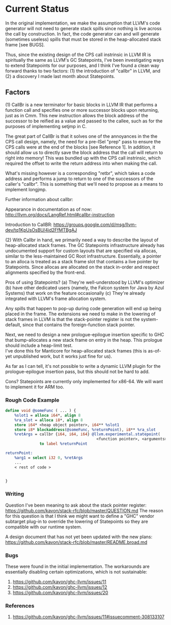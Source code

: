 # Current Status

In the original implementation, we make the assumption that LLVM's code generator will not need to generate stack spills since nothing is live across the call by construction. In fact, the code generator can and will generate (sometimes useless) spills that must be stored in the heap-allocated stack frame [see BUGS].

Thus, since the existing design of the CPS call instrinsic in LLVM IR is spiritually the same as LLVM's GC Statepoints, I've been investigating ways to extend Statepoints for our purposes, and I think I've found a clean way forward thanks to two factors: (1) the introduction of "callbr" in LLVM, and (2) a discovery I made last month about Statepoints.

## Factors

(1)  CallBr is a new terminator for basic blocks in LLVM IR that performs a function call and specifies one or more successor blocks upon returning, just as in Cmm. This new instruction allows the block address of the successor to be reified as a value and passed to the callee, such as for the purposes of implementing setjmp in C. 

The great part of CallBr is that it solves one of the annoyances in the the CPS call design, namely, the need for a pre-ISel "prep" pass to ensure the CPS calls were at the end of the blocks [see Reference 1]. In addition, it should allow us to directly save the block address that the call will return to right into memory! This was bundled up with the CPS call instrinsic, which required the offset to write the return address into when making the call.

What's missing however is a corresponding "retbr", which takes a code address and performs a jump to return to one of the successors of the caller's "callbr". This is something that we'll need to propose as a means to implement longjmp.

Further information about callbr:

Appearance in documentation as of now:
http://llvm.org/docs/LangRef.html#callbr-instruction

Introduction to CallBR:
https://groups.google.com/d/msg/llvm-dev/tq1KpUsOsBU/4id2FfMTBgAJ


(2)  With Callbr in hand, we primarily need a way to describe the layout of heap-allocated stack frames.
The GC Statepoints infrastructure already has undocumented support for custom layouts
that are specified via allocas, similar to the less-maintained GC Root infrastructure.
Essentially, a pointer to an alloca is treated as a stack frame slot that contains a live pointer by Statepoints.
Since allocas are allocated on the stack in-order and respect alignments specified by the front-end.

Pros of using Statepoints? (a) They're well-understood by LLVM's optimizer 
(b) have other dedicated users (namely, the Falcon system for Java by Azul Systems) that work on the feature occasionally
(c) They're already integrated with LLVM's frame allocation system.

Any spills that happen to pop-up during code generation will end up being placed in the frame. 
The extensions we need to make in the lowering of stack frames in LLVM is that the stack-pointer register is not
the system-default, since that contains the foreign-function stack pointer.

Next, we need to design a new prologue-epilogue insertion specific to GHC that bump-allocates a new stack frame on entry
in the heap.
This prologue should include a heap-limit test.  
I've done this for Manticore for heap-allocated stack frames (this is as-of-yet unpublished work, but it works just fine for us).

As far as I can tell, it's not possible to write a dynamic LLVM plugin for the prologue-epilogue insertion pass, but this should
not be hard to add.

Cons? Statepoints are currently only implemented for x86-64. We will want to implement it for ARM too.

### Rough Code Example

```llvm
define void @someFunc ( ... ) { 
    %slot1 = alloca i64*, align 8
    %ra_slot = alloca i8*, align 8 
    store i64* <heap object pointer>, i64** %slot1
    store i8* blockaddress(@someFunc, %returnPoint), i8** %ra_slot  
    %retArgs = callbr {i64, i64, i64} @llvm.experimental.statepoint( 
                                        <function pointer>, <arguments>, %slot1, <other GC tracked stack slots> ) 
               to label %returnPoint

returnPoint:
    %arg1 = select i32 0, %retArgs
    ...
    < rest of code >


}
```

### Writing

Question I've been meaning to ask about the stack pointer register: https://github.com/kavon/stack-rfc/blob/master/QUESTION.md
The reason for this question is that I think we might want to define a "GHC" vendor subtarget plug-in to override the lowering of Statepoints so they are compatible with our runtime system.

A design document that has not yet been updated with the new plans: https://github.com/kavon/stack-rfc/blob/master/README.broad.md


### Bugs

These were found in the initial implementation. The workarounds are essentially disabling certain optimizations, which is not sustainable:

1. https://github.com/kavon/ghc-llvm/issues/11
2. https://github.com/kavon/ghc-llvm/issues/12
3. https://github.com/kavon/ghc-llvm/issues/20

### References

1. https://github.com/kavon/ghc-llvm/issues/11#issuecomment-308133107

